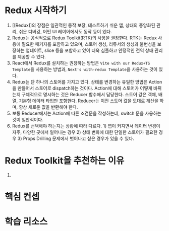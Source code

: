 # Redux 시작하기
1. [[Redux]]의 장점은 일관적인 동작 보장, 테스트하기 쉬운 앱, 상태의 중앙화된 관리, 쉬운 디버깅, 어떤 UI 레이어에서도 동작 등이 있다.
2. Redux는 공식적으로 Redux Toolkit(RTK)의 사용을 권장한다. RTK는 Redux 사용에 필요한 패키지를 포함하고 있으며, 스토어 생성, 리듀서의 생성과 불변성을 보장하는 업데이트, slice 등을 포함하고 있어 더욱 심플하고 안정적인 전역 상태 관리를 제공할 수 있다.
3. React에서 Redux를 설치하는 권장하는 방법은 `Vite with our Redux+TS Template`을 사용하는 방법과, `Next's with-redux Template`을 사용하는 것이 있다.
4. Redux는 단 하나의 스토어를 가지고 있다. 상태를 변경하는 유일한 방법은 Action을 만들어서 스토어로 dispatch하는 것이다. Action에 대해 스토어가 어떻게 바뀌는지 구체적으로 명시하는 것은 Reducer 함수에서 담당한다. 스토어 값은 객체, 배열, 기본형 데이터 타입만 포함한다. Reducer는 이전 스토어 값을 토대로 계산을 하며, 항상 새로운 값을 반환해야 한다.
5. 보통 Reducer에서는 Action에 따른 조건문을 작성하는데, switch 문을 사용하는 것이 일반적이다.
6. Redux를 선택해야 하는지는 상황에 따라 다르다. 1) 앱이 커지면서 데이터 변경이 자주, 다양한 곳에서 일어나는 경우 2) 상태 변화에 대한 단일한 스토어가 필요한 경우 3) Props Drilling 문제에서 벗어나고 싶은 경우가 있을 수 있다.
# Redux Toolkit을 추천하는 이유
1. 
# 핵심 컨셉
# 학습 리소스